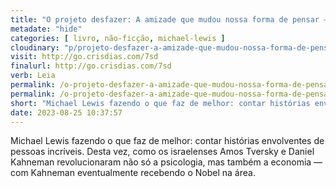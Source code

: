 ```yaml
---
title: "O projeto desfazer: A amizade que mudou nossa forma de pensar — Michael Lewis"
metadate: "hide"
categories: [ livro, não-ficção, michael-lewis ]
cloudinary: "p/projeto-desfazer-a-amizade-que-mudou-nossa-forma-de-pensar.jpg"
visit: http://go.crisdias.com/7sd
finalurl: http://go.crisdias.com/7sd
verb: Leia
permalink: /o-projeto-desfazer-a-amizade-que-mudou-nossa-forma-de-pensar/
permalink: /o-projeto-desfazer-a-amizade-que-mudou-nossa-forma-de-pensar
short: "Michael Lewis fazendo o que faz de melhor: contar histórias envolventes de pessoas incríveis. Desta vez, como os israelenses Amos Tversky e Daniel Kahneman revolucionaram não só a psicologia, mas também a economia — com Kahneman eventualmente recebendo o Nobel na área."
date: 2023-08-25 10:37:57
---
```

Michael Lewis fazendo o que faz de melhor: contar histórias envolventes de pessoas incríveis. Desta vez, como os israelenses Amos Tversky e Daniel Kahneman revolucionaram não só a psicologia, mas também a economia — com Kahneman eventualmente recebendo o Nobel na área.
